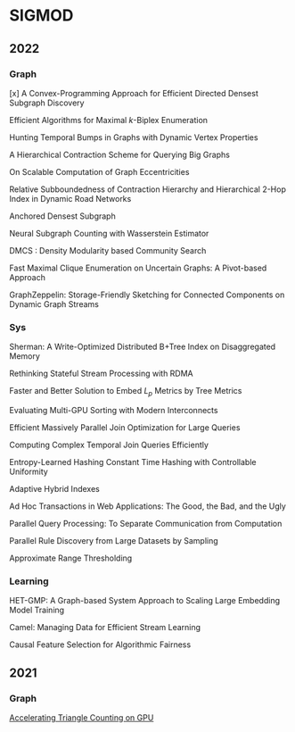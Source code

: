 # SIGMOD

## 2022

### Graph

[x] A Convex-Programming Approach for Efficient Directed Densest Subgraph Discovery

Efficient Algorithms for Maximal $k$-Biplex Enumeration

Hunting Temporal Bumps in Graphs with Dynamic Vertex Properties

A Hierarchical Contraction Scheme for Querying Big Graphs

On Scalable Computation of Graph Eccentricities

Relative Subboundedness of Contraction Hierarchy and Hierarchical 2-Hop Index in Dynamic Road Networks

Anchored Densest Subgraph

Neural Subgraph Counting with Wasserstein Estimator

DMCS : Density Modularity based Community Search

Fast Maximal Clique Enumeration on Uncertain Graphs: A Pivot-based Approach

GraphZeppelin: Storage-Friendly Sketching for Connected Components on Dynamic Graph Streams


### Sys

Sherman: A Write-Optimized Distributed B+Tree Index on Disaggregated Memory

Rethinking Stateful Stream Processing with RDMA

Faster and Better Solution to Embed $L_p$ Metrics by Tree Metrics

Evaluating Multi-GPU Sorting with Modern Interconnects

Efficient Massively Parallel Join Optimization for Large Queries

Computing Complex Temporal Join Queries Efficiently

Entropy-Learned Hashing Constant Time Hashing with Controllable Uniformity

Adaptive Hybrid Indexes

Ad Hoc Transactions in Web Applications: The Good, the Bad, and the Ugly

Parallel Query Processing: To Separate Communication from Computation

Parallel Rule Discovery from Large Datasets by Sampling

Approximate Range Thresholding

### Learning

HET-GMP: A Graph-based System Approach to Scaling Large Embedding Model Training

Camel: Managing Data for Efficient Stream Learning

Causal Feature Selection for Algorithmic Fairness

## 2021

### Graph

[Accelerating Triangle Counting on GPU](https://dl.acm.org/doi/pdf/10.1145/3448016.3452815)
